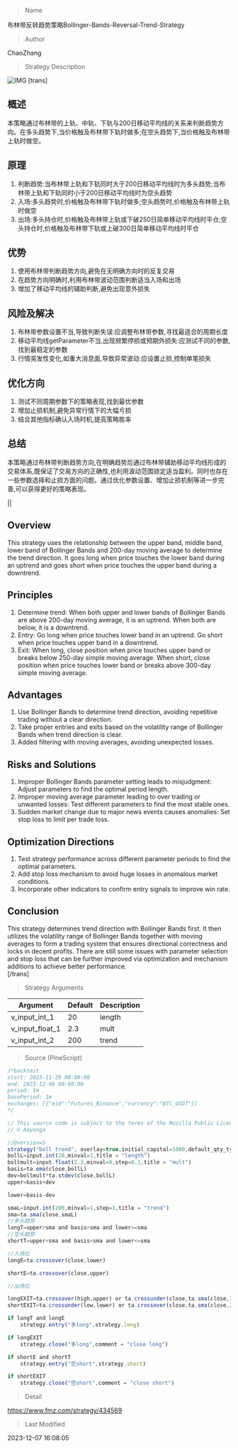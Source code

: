 
> Name

布林带反转趋势策略Bollinger-Bands-Reversal-Trend-Strategy

> Author

ChaoZhang

> Strategy Description

![IMG](https://www.fmz.com/upload/asset/1ebeaebae735d7e35d9.png)
[trans]

## 概述
本策略通过布林带的上轨、中轨、下轨与200日移动平均线的关系来判断趋势方向。在多头趋势下,当价格触及布林带下轨时做多;在空头趋势下,当价格触及布林带上轨时做空。

## 原理
1. 判断趋势:当布林带上轨和下轨同时大于200日移动平均线时为多头趋势;当布林带上轨和下轨同时小于200日移动平均线时为空头趋势
2. 入场:多头趋势时,价格触及布林带下轨时做多;空头趋势时,价格触及布林带上轨时做空
3. 出场:多头持仓时,价格触及布林带上轨或下破250日简单移动平均线时平仓;空头持仓时,价格触及布林带下轨或上破300日简单移动平均线时平仓

## 优势
1. 使用布林带判断趋势方向,避免在无明确方向时的反复交易
2. 在趋势方向明确时,利用布林带波动范围判断适当入场和出场
3. 增加了移动平均线的辅助判断,避免出现意外损失

## 风险及解决
1. 布林带参数设置不当,导致判断失误:应调整布林带参数,寻找最适合的周期长度
2. 移动平均线getParameter不当,出现频繁停损或预期外损失:应测试不同的参数,找到最稳定的参数
3. 行情突发性变化,如重大消息面,导致异常波动:应设置止损,控制单笔损失

## 优化方向
1. 测试不同周期参数下的策略表现,找到最优参数
2. 增加止损机制,避免异常行情下的大幅亏损
3. 结合其他指标确认入场时机,提高策略胜率

## 总结
本策略通过布林带判断趋势方向,在明确趋势后通过布林带辅助移动平均线形成的交易体系,既保证了交易方向的正确性,也利用波动范围锁定适当盈利。同时也存在一些参数选择和止损方面的问题。通过优化参数设置、增加止损机制等进一步完善,可以获得更好的策略表现。

||

## Overview
This strategy uses the relationship between the upper band, middle band, lower band of Bollinger Bands and 200-day moving average to determine the trend direction. It goes long when price touches the lower band during an uptrend and goes short when price touches the upper band during a downtrend.

## Principles  
1. Determine trend: When both upper and lower bands of Bollinger Bands are above 200-day moving average, it is an uptrend. When both are below, it is a downtrend.   
2. Entry: Go long when price touches lower band in an uptrend. Go short when price touches upper band in a downtrend.  
3. Exit: When long, close position when price touches upper band or breaks below 250-day simple moving average. When short, close position when price touches lower band or breaks above 300-day simple moving average.

## Advantages
1. Use Bollinger Bands to determine trend direction, avoiding repetitive trading without a clear direction. 
2. Take proper entries and exits based on the volatility range of Bollinger Bands when trend direction is clear.
3. Added filtering with moving averages, avoiding unexpected losses.  

## Risks and Solutions
1. Improper Bollinger Bands parameter setting leads to misjudgment: Adjust parameters to find the optimal period length.  
2. Improper moving average parameter leading to over trading or unwanted losses: Test different parameters to find the most stable ones.
3. Sudden market change due to major news events causes anomalies: Set stop loss to limit per trade loss.   

## Optimization Directions  
1. Test strategy performance across different parameter periods to find the optimal parameters.
2. Add stop loss mechanism to avoid huge losses in anomalous market conditions.   
3. Incorporate other indicators to confirm entry signals to improve win rate.
   
## Conclusion
This strategy determines trend direction with Bollinger Bands first. It then utilizes the volatility range of Bollinger Bands together with moving averages to form a trading system that ensures directional correctness and locks in decent profits. There are still some issues with parameter selection and stop loss that can be further improved via optimization and mechanism additions to achieve better performance.  
[/trans]

> Strategy Arguments



|Argument|Default|Description|
|----|----|----|
|v_input_int_1|20|length|
|v_input_float_1|2.3|mult|
|v_input_int_2|200|trend|


> Source (PineScript)

``` javascript
/*backtest
start: 2023-11-29 00:00:00
end: 2023-12-06 00:00:00
period: 1m
basePeriod: 1m
exchanges: [{"eid":"Futures_Binance","currency":"BTC_USDT"}]
*/

// This source code is subject to the terms of the Mozilla Public License 2.0 at https://mozilla.org/MPL/2.0/
// © Aayonga

//@version=5
strategy("boll trend", overlay=true,initial_capital=1000,default_qty_type=strategy.fixed, default_qty_value=1 )
bollL=input.int(20,minval=1,title = "length")
bollmult=input.float(2.3,minval=0,step=0.1,title = "mult")
basis=ta.ema(close,bollL)
dev=bollmult*ta.stdev(close,bollL)
upper=basis+dev

lower=basis-dev

smaL=input.int(200,minval=1,step=1,title = "trend")
sma=ta.sma(close,smaL)
//多头趋势
longT=upper>sma and basis>sma and lower>=sma
//空头趋势
shortT=upper<sma and basis<sma and lower<=sma

//入场位
longE=ta.crossover(close,lower)

shortE=ta.crossover(close,upper)

//出场位

longEXIT=ta.crossover(high,upper) or ta.crossunder(close,ta.sma(close,300))
shortEXIT=ta.crossunder(low,lower) or ta.crossover(close,ta.sma(close,250)) 

if longT and longE 
    strategy.entry("多long",strategy.long)

if longEXIT
    strategy.close("多long",comment = "close long")

if shortE and shortT 
    strategy.entry("空short",strategy.short)

if shortEXIT
    strategy.close("空short",comment = "close short")
```

> Detail

https://www.fmz.com/strategy/434569

> Last Modified

2023-12-07 16:08:05

